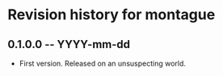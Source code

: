 # Revision history for montague

## 0.1.0.0 -- YYYY-mm-dd

* First version. Released on an unsuspecting world.
